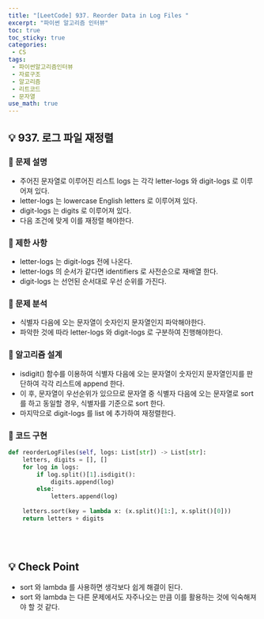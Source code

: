 ```yaml
---
title: "[LeetCode] 937. Reorder Data in Log Files "
excerpt: "파이썬 알고리즘 인터뷰"
toc: true
toc_sticky: true
categories:
 - CS
tags:
 - 파이썬알고리즘인터뷰
 - 자료구조
 - 알고리즘
 - 리트코드
 - 문자열
use_math: true
---
```


## &#128161; 937. 로그 파일 재정렬

### &#128204; 문제 설명

- 주어진 문자열로 이루어진 리스트 logs 는 각각 letter-logs 와 digit-logs 로 이루어져 있다.
- letter-logs 는 lowercase English letters 로 이루어져 있다.
- digit-logs 는 digits 로 이루어져 있다.
- 다음 조건에 맞게 이를 재정렬 해야한다.

### &#128204; 제한 사항

- letter-logs 는 digit-logs 전에 나온다.
- letter-logs 의 순서가 같다면 identifiers 로 사전순으로 재배열 한다.
- digit-logs 는 선언된 순서대로 우선 순위를 가진다.

### &#128204; 문제 분석

- 식별자 다음에 오는 문자열이 숫자인지 문자열인지 파악해야한다.
- 파악한 것에 따라 letter-logs 와 digit-logs 로 구분하여 진행해야한다.

### &#128204; 알고리즘 설계

- isdigit() 함수를 이용하여 식별자 다음에 오는 문자열이 숫자인지 문자열인지를 판단하여 각각 리스트에 append 한다.
- 이 후, 문자열이 우선순위가 있으므로 문자열 중 식별자 다음에 오는 문자열로 sort를 하고 동일할 경우, 식별자를 기준으로 sort 한다.
- 마지막으로 digit-logs 를 list 에 추가하여 재정렬한다.

### &#128204; 코드 구현

```python
def reorderLogFiles(self, logs: List[str]) -> List[str]:
    letters, digits = [], []
    for log in logs:
        if log.split()[1].isdigit():
            digits.append(log)
        else:
            letters.append(log)
            
    letters.sort(key = lambda x: (x.split()[1:], x.split()[0]))
    return letters + digits
```



<br/>

<br/>

## &#128161; Check Point

- sort 와 lambda 를 사용하면 생각보다 쉽게 해결이 된다.
- sort 와 lambda 는 다른 문제에서도 자주나오는 만큼 이를 활용하는 것에 익숙해져야 할 것 같다.